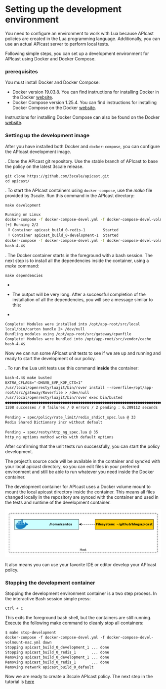 # Setting up the development environment

You need to configure an environment to work with Lua because APIcast policies are created in the Lua programming language. Additionally, you can use an actual APIcast server to perform local tests.

Following simple steps, you can set up a development environment for APIcast using Docker and Docker Compose.

### prerequisites
You must install Docker and Docker Compose:

   * Docker version 19.03.8. You can find instructions for installing Docker in the Docker [website](https://docs.docker.com/get-docker/).
   * Docker Compose version 1.25.4. You can find instructions for installing Docker Compose on the Docker [website](https://docs.docker.com/compose/install/).

Instructions for installing Docker Compose can also be found on the Docker [website](https://docs.docker.com/compose/install/).

### Setting up the development image
After you have installed both Docker and `docker-compose`, you can configure the APIcast development image.

. Clone the APIcast git repository. Use the stable branch of APIcast to base the policy on the latest 3scale release. 

```shell
git clone https://github.com/3scale/apicast.git
cd apicast/
```

. To start the APIcast containers using `docker-compose`,  use the *make* file provided by 3scale. Run this command in the APIcast directory:
```shell
make development
```

```bash
Running on Linux
docker-compose -f docker-compose-devel.yml -f docker-compose-devel-volmount-default.yml up -d
[+] Running 2/2
 ⠿ Container apicast_build_0-redis-1        Started                                                                                                                                                                                                                          0.8s
 ⠿ Container apicast_build_0-development-1  Started                                                                                                                                                                                                                          0.7s
docker-compose -f docker-compose-devel.yml -f docker-compose-devel-volmount-default.yml exec -e COLUMNS="`tput cols`" -e LINES="`tput lines`" --user 1000:1000 development bash
bash-4.4$
```
. The Docker container starts in the foreground with a bash session. The next step is to install all the dependencies inside the container, using a *make* command:

```shell
make dependencies
```

+
* The output will be very long. After a successful completion of the installation of all the dependencies, you will see a message similar to this:
+

```
Complete! Modules were installed into /opt/app-root/src/local
local/bin/carton bundle 2> /dev/null
Bundling modules using /opt/app-root/src/gateway/cpanfile
Complete! Modules were bundled into /opt/app-root/src/vendor/cache
bash-4.4$
```

Now we can run some APIcast unit tests to see if we are up and running and ready to start the development of our policy.

. To run the Lua unit tests use this command **inside** the container:

```shell
bash-4.4$ make busted
EXTRA_CFLAGS="-DHAVE_EVP_KDF_CTX=1" /usr/local/openresty/luajit/bin/rover install --roverfile=/opt/app-root/src/gateway/Roverfile > /dev/null
/usr/local/openresty/luajit/bin/rover exec bin/busted
●●●●●●●●●●●●●●●●●●●●●●●●●●●●●●●●●●●●●●●●●●●●●●●●●●●●●●●●●●●●●●●●●●●●●●●●●●●●●●●●●●●●●●●●●●●●●●●●●●●●●●●●●●●●●●●●●●●●●●●●●●●●●●●●●●●●●●●●●●●●●●●●●●●●●●●●●●●●●●●●●●●●●●●●●●●●●●●●●●●●●●●●●●●●●●●●●●●●●●●●●●●●●●●●●●●●●●●●●●●●●●●●●●●●●●●●●●●●●●●●●●●●●●●●●●●●●●●●◌●●●●●●●●●●●●●●●●●●●●●●●●●●●●●●●●●●●●●●●●●●●●●●●●●●●●●●●●●●●●●●●●●●●●●●●●●●●●●●●●●●◌●●●●●●●●●●●●●●●●●●●●●●●●●●●●●●●●●●●●●●●●●●●●●●●●●●●●●●●●●●●●●●●●●●●●●●●●●●●●●●●●●●●●●●●●●●●●●●●●●●●●●●●●●●●●●●●●●●●●●●●●●●●●●●●●●●●●●●●●●●●●●●●●●●●●●●●●●●●●●●●●●●●●●●●●●●●●●●●●●●●●●●●●●●●●●●●●●●●●●●●●●●●●●●●●●●●●●●●●●●●●●●●●●●●●●●●●●●●●●●●●●●●●●●●●●●●●●●●●●●●●●●●●●●●●●●●●●●●●●●●●●●●●●●●●●●●●●●●●●●●●●●●●●●●●●●●●●●●●●●●●●●●●●●●●●●●●●●●●●●●●●●●●●●●●●●●●●●●●●●●●●●●●●●●●●●●●●●●●●●●●●●●●●●●●●●●●●●●●●●●●●●●●●●●●●●●●●●●●●●●●●●●●●●●●●●●●●●●●●●●●●●●●●●●●●●●●●●●●●●●●●●●●●●●●●●●●●●●●●●●●●●●●●●●●●●●●●●●●●●●●●●●●●●●●●●●●●●●●●●●●●●●●●●●●●●●●●●●●●●●●●●●●●●●●●●●●●●●●●●●●●●●●●●●●●●●●●●●●●●●●●●●●●●●●●●●●●●●●●●●●●●●●●●●●●●●●●●●●●●●●●●●●●●●●●●●●●●●●●●●●●●●●●●●●●●●●●●●●●●●●●●●●●●●●●●●●●●●●●●●●●●●●●●●●●●●●●●●●●●●●●●●●●●●●●●●●●●●●●●●●●●●●●●●●●●●●●●●●●●●●●●●●●●●●●●●●●●●●●●●●●●●●●●●●●●●●●●●●●●●●●●●●●●●●●●●●●●●●●●●●●●●●●●●●●●●●●●●●●●●●●●●●●●●●●●●●●●●●●●●●●●●●●●●●●●●●●●●●●●●●●●●●●●●●●●
1208 successes / 0 failures / 0 errors / 2 pending : 6.209112 seconds

Pending → spec/policy/rate_limit/redis_shdict_spec.lua @ 33
Redis Shared Dictionary incr without default

Pending → spec/resty/http_ng_spec.lua @ 35
http_ng options method works with default options
```

After confirming that the unit tests run successfully, you can start the policy development.

The project’s source code will be available in the container and sync’ed with your local apicast directory, so you can edit files in your preferred environment and still be able to run whatever you need inside the Docker container.

The development container for APIcast uses a Docker volume mount to mount the local apicast directory inside the container. This means all files changed locally in the repository are synced with the container and used in the tests and runtime of the development container.

![APIcast-dev-container-mount](img/apicast-dev-container-mount.png)

It also means you can use your favorite IDE or editor develop your APIcast policy.

### Stopping the development container
Stopping the development environment container is a two step process. In the interactive Bash session simple press:

```
Ctrl + C
```

This exits the foreground bash shell, but the containers are still running. Execute the following make command to cleanly stop all containers:

```shell
$ make stop-development
docker-compose -f docker-compose-devel.yml -f docker-compose-devel-volmount-mac.yml down
Stopping apicast_build_0_development_1 ... done
Stopping apicast_build_0_redis_1       ... done
Removing apicast_build_0_development_1 ... done
Removing apicast_build_0_redis_1       ... done
Removing network apicast_build_0_default
```

Now we are ready to create a 3scale APIcast policy. The next step in the tutorial is [here](POLICY_SCAFFOLD.md)
